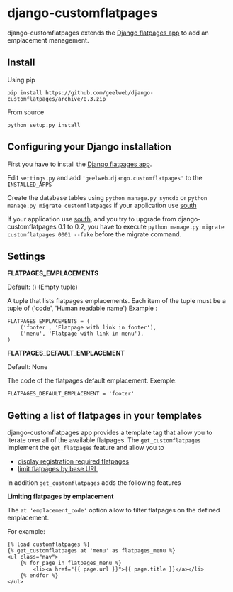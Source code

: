 # django-customflatpages

django-customflatpages extends the [Django flatpages app](https://docs.djangoproject.com/en/dev/ref/contrib/flatpages/) to add an
emplacement management.

## Install

Using pip

    pip install https://github.com/geelweb/django-customflatpages/archive/0.3.zip

From source

    python setup.py install

## Configuring your Django installation

First you have to install the [Django flatpages app](https://docs.djangoproject.com/en/1.6/ref/contrib/flatpages/#installation).

Edit `settings.py` and add `'geelweb.django.customflatpages'` to the `INSTALLED_APPS`

Create the database tables using `python manage.py syncdb` or `python manage.py migrate customflatpages` if your application use [south](http://south.aeracode.org/)

If your application use [south](http://south.aeracode.org/), and you try to upgrade from django-customflatpages 0.1 to 0.2, you have to execute `python manage.py migrate customflatpages 0001 --fake` before the migrate command.

## Settings

**FLATPAGES_EMPLACEMENTS**

Default: () (Empty tuple)

A tuple that lists flatpages emplacements. Each item of the tuple must be a
tuple of ('code', 'Human readable name') Example :

    FLATPAGES_EMPLACEMENTS = (
        ('footer', 'Flatpage with link in footer'),
        ('menu', 'Flatpage with link in menu'),
    )

**FLATPAGES_DEFAULT_EMPLACEMENT**

Default: None

The code of the flatpages default emplacement. Exemple:

    FLATPAGES_DEFAULT_EMPLACEMENT = 'footer'

## Getting a list of flatpages in your templates

django-customflatpages app provides a template tag that allow you to iterate
over all of the available flatpages. The `get_customflatpages` implement the
`get_flatpages` feature and allow you to

 * [display registration required flatpages](https://docs.djangoproject.com/en/1.6/ref/contrib/flatpages/#displaying-registration-required-flatpages)
 * [limit flatpages by base URL](https://docs.djangoproject.com/en/1.6/ref/contrib/flatpages/#limiting-flatpages-by-base-url)

in addition `get_customflatpages` adds the following features

**Limiting flatpages by emplacement**

The `at 'emplacement_code'` option allow to filter flatpages on the defined
emplacement.

For example:

    {% load customflatpages %}
    {% get_customflatpages at 'menu' as flatpages_menu %}
    <ul class="nav">
        {% for page in flatpages_menu %}
            <li><a href="{{ page.url }}">{{ page.title }}</a></li>
        {% endfor %}
    </ul>

